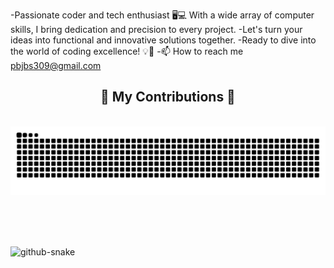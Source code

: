  -Passionate coder and tech enthusiast 🖥️💻 With a wide array of computer skills, I bring dedication and precision to every project. 
 -Let's turn your ideas into functional and innovative solutions together. 
 -Ready to dive into the world of coding excellence! 💡🚀
 -📫 How to reach me pbjbs309@gmail.com

<!---
pbjb/pbjb is a ✨ special ✨ repository because its `README.md` (this file) appears on your GitHub profile.
You can click the Preview link to take a look at your changes.
--->

<div align="center">
  <h2>🐍 My Contributions 🐍</h2>
  <br>

  <img alt="snake eating my contributions" src="https://raw.githubusercontent.com/pbjb/pbjb/output/github-contribution-grid-snake.svg" />
  
  <br/><br/><br/>
</div>

<picture>
  <source media="(prefers-color-scheme: dark)" srcset="github-snake-dark.svg" />
  <source media="(prefers-color-scheme: light)" srcset="github-snake.svg" />
  <img alt="github-snake" src="github-snake.svg" />
</picture>

